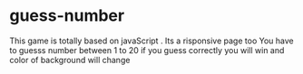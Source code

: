 # guess-number
This game is totally based on javaScript . Its a risponsive page too
You have to guesss number between 1 to 20 
if you guess correctly you will win and color of background will change
